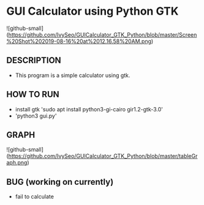 # GUI Calculator using Python GTK

![github-small] (https://github.com/IvySeo/GUICalculator_GTK_Python/blob/master/Screen%20Shot%202019-08-16%20at%2012.16.58%20AM.png)

## DESCRIPTION
- This program is a simple calculator using gtk.

## HOW TO RUN
- install gtk 
   'sudo apt install python3-gi-cairo gir1.2-gtk-3.0'
- 'python3 gui.py'
## GRAPH
![github-small] (https://github.com/IvySeo/GUICalculator_GTK_Python/blob/master/tableGraph.png)

## BUG (working on currently)
- fail to calculate
   
   
   

